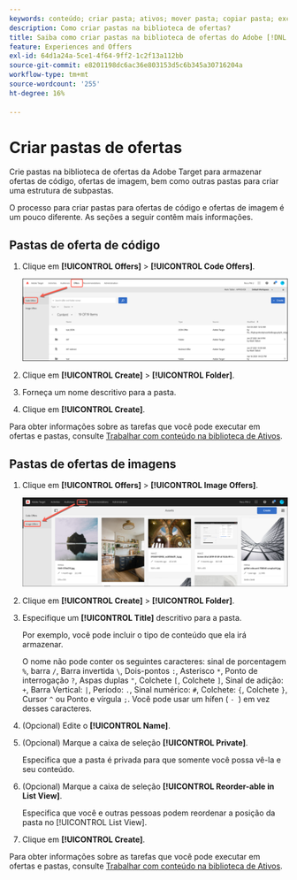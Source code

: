 ```yaml
---
keywords: conteúdo; criar pasta; ativos; mover pasta; copiar pasta; excluir pasta; pasta de download; pasta
description: Como criar pastas na biblioteca de ofertas?
title: Saiba como criar pastas na biblioteca de ofertas do Adobe [!DNL Target] para conter ofertas de código e imagem, bem como outras pastas.
feature: Experiences and Offers
exl-id: 64d1a24a-5ce1-4f64-9ff2-1c2f13a112bb
source-git-commit: e8201198dc6ac36e803153d5c6b345a30716204a
workflow-type: tm+mt
source-wordcount: '255'
ht-degree: 16%

---
```


# Criar pastas de ofertas

Crie pastas na biblioteca de ofertas da Adobe Target para armazenar ofertas de código, ofertas de imagem, bem como outras pastas para criar uma estrutura de subpastas.

O processo para criar pastas para ofertas de código e ofertas de imagem é um pouco diferente. As seções a seguir contêm mais informações.

## Pastas de oferta de código

1. Clique em **[!UICONTROL Offers]** > **[!UICONTROL Code Offers]**.

   ![guia Ofertas de código](/help/main/c-experiences/c-manage-content/assets/code-offers-tab.png)

1. Clique em **[!UICONTROL Create]** > **[!UICONTROL Folder]**.

1. Forneça um nome descritivo para a pasta.

1. Clique em **[!UICONTROL Create]**.

Para obter informações sobre as tarefas que você pode executar em ofertas e pastas, consulte [Trabalhar com conteúdo na biblioteca de Ativos](/help/main/c-experiences/c-manage-content/assets-working.md).

## Pastas de ofertas de imagens

1. Clique em **[!UICONTROL Offers]** > **[!UICONTROL Image Offers]**.

   ![guia Ofertas de imagem](/help/main/c-experiences/c-manage-content/assets/image-offers-tab.png)

1. Clique em **[!UICONTROL Create]** > **[!UICONTROL Folder]**.
1. Especifique um **[!UICONTROL Title]** descritivo para a pasta.

   Por exemplo, você pode incluir o tipo de conteúdo que ela irá armazenar.

   O nome não pode conter os seguintes caracteres: sinal de porcentagem `%`, barra `/`, Barra invertida `\`, Dois-pontos `:`, Asterisco `*`, Ponto de interrogação `?`, Aspas duplas `"`, Colchete `[`, Colchete `]`, Sinal de adição: `+`, Barra Vertical: `|`, Período: `.`, Sinal numérico: `#`, Colchete: `{`, Colchete `}`, Cursor `^` ou Ponto e vírgula `;`. Você pode usar um hífen ( `- `) em vez desses caracteres.

1. (Opcional) Edite o **[!UICONTROL Name]**.
1. (Opcional) Marque a caixa de seleção **[!UICONTROL Private]**.

   Especifica que a pasta é privada para que somente você possa vê-la e seu conteúdo.

1. (Opcional) Marque a caixa de seleção **[!UICONTROL Reorder-able in List View]**.

   Especifica que você e outras pessoas podem reordenar a posição da pasta no [!UICONTROL List View].

1. Clique em **[!UICONTROL Create]**.

Para obter informações sobre as tarefas que você pode executar em ofertas e pastas, consulte [Trabalhar com conteúdo na biblioteca de Ativos](/help/main/c-experiences/c-manage-content/assets-working.md).
